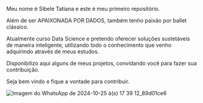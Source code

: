 Meu nome é Sibele Tatiana e este é meu primeiro repositório.

Além de ser APAIXONADA POR DADOS, também tenho paixão por ballet clássico.

Atualmente curso Data Science e pretendo oferecer soluções sustetáveis de maneira inteligente, utilizando todo o conhecimento que venho adquirindo através de meus estudos.

Disponibilizo aqui alguns de meus projetos, convidando você para fazer sua contribuição.

Seja bem vindo e fique a vontade para contribuir.

![Imagem do WhatsApp de 2024-10-25 à(s) 17 39 12_89d01ce6](https://github.com/user-attachments/assets/3842120e-a7f2-491b-b8a4-339c2e89b761)
